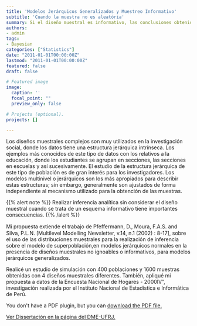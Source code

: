 ```yaml
---
title: 'Modelos Jerárquicos Generalizados y Muestreo Informativo'
subtitle: 'Cuando la muestra no es aleatória'
summary: Si el diseño muestral es informativo, las conclusiones obtenidas pueden estar sesgadas.
authors:
- admin
tags:
- Bayesian
categories: ["Statistics"]
date: "2011-01-01T00:00:00Z"
lastmod: "2011-01-01T00:00:00Z"
featured: false
draft: false

# Featured image
image:
  caption: ''
  focal_point: ""
  preview_only: false

# Projects (optional).
projects: []

---
```


Los diseños muestrales complejos son muy utilizados en la investigación social, donde los datos tiene una estructura jerárquica intrínseca. Los ejemplos más conocidos de este tipo de datos con los relativos a la educación, donde los estudiantes se agrupan en secciones, las secciones en escuelas y así sucesivamente. El estudio de la estructura jerárquica de este tipo de población es de gran interés para los investigadores. Los modelos multinivel o jerárquicos son los más apropiados para describir estas estructuras; sin embargo, generalmente son ajustados de forma independiente al mecanismo utilizado para la obtención de las muestras.

{{% alert note %}}
Realizar inferencia analítica sin considerar el diseño muestral cuando se trata de un esquema informativo tiene importantes consecuencias.
{{% /alert %}} 

Mi propuesta extiende el trabajo de Pfeﬀermann, D., Moura, F.A.S. and Silva, P.L.N. [Multilevel Modelling Newsletter, v.14, n.1 (2002) : 8-17], sobre el uso de las distribuciones muestrales para la realización de inferencia sobre el modelo de superpoblación,en modelos jerárquicos normales en la presencia de diseños muestrales no ignoables o informativos, para modelos jerárquicos generalizados.

Realicé un estudio de simulación con 400 poblaciones y 1600 muestras obtenidas con 4 diseños muestrales diferentes. También, apliqué mi propuesta a datos de la Encuesta Nacional de Hogares - 2000IV”, investigación realizada por el Instituto Nacional de Estadística e Informática de Perú.

<object data="/files/DissertacaoMestrado.pdf" type="application/pdf"
        width="600" height="800" typemustmatch>
  <p>You don't have a PDF plugin, but you can <a href="/files/DissertacaoMestrado.pdf">download the PDF file.</a></p>
</object>

[Ver Dissertación en la página del DME-UFRJ.](http://www.pg.im.ufrj.br/teses/Estatistica/Mestrado/091.pdf)


